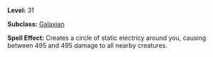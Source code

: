 <!-- TITLE: Spell: Jyll's Static Pulse -->
<!-- SUBTITLE:  -->

**Level:** 31

**Subclass:** [Galaxian](galaxian)

**Spell Effect:** Creates a circle of static electricy around you, causing between 495 and 495 damage to all nearby creatures.
